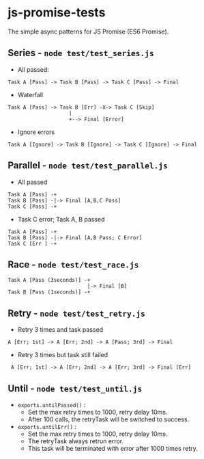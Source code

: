 # js-promise-tests

The simple async patterns for JS Promise (ES6 Promise).

## Series - `node test/test_series.js`
- All passed:
```
Task A [Pass] -> Task B [Pass] -> Task C [Pass] -> Final
```
- Waterfall
```
Task A [Pass] -> Task B [Err] -X-> Task C [Skip]
                    |                           
                    +--> Final [Error]          
```
- Ignore errors
```
Task A [Ignore] -> Task B [Ignore] -> Task C [Ignore] -> Final
```

## Parallel - `node test/test_parallel.js`
- All passed
```
Task A [Pass] -+                      
Task B [Pass] -|-> Final [A,B,C Pass] 
Task C [Pass] -+                      
```
- Task C error; Task A, B passed
```
Task A [Pass] -+                             
Task B [Pass] -|-> Final [A,B Pass; C Error] 
Task C [Err ] -+                             
```

## Race - `node test/test_race.js`
```
Task A [Pass (3seconds)] -+
                          |-> Final [B]
Task B [Pass (1seconds)] -+
```

## Retry - `node test/test_retry.js`
- Retry 3 times and task passed
```
A [Err; 1st] -> A [Err; 2nd] -> A [Pass; 3rd] -> Final
```

- Retry 3 times but task still failed
```
 A [Err; 1st] -> A [Err; 2nd] -> A [Err; 3rd] -> Final [Err]
```

## Until - `node test/test_until.js`
- `exports.untilPassed()` :    
  - Set the max retry times to 1000, retry delay 10ms.
  - After 100 calls, the retryTask will be switched to success. 
- `exports.untilErr()` :    
  - Set the max retry times to 1000, retry delay 10ms.
  - The retryTask always retrun error. 
  - This task will be terminated with error after 1000 times retry.


